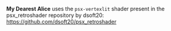 **My Dearest Alice** uses the `psx-vertexlit` shader present in the psx_retroshader repository by dsoft20: https://github.com/dsoft20/psx_retroshader
